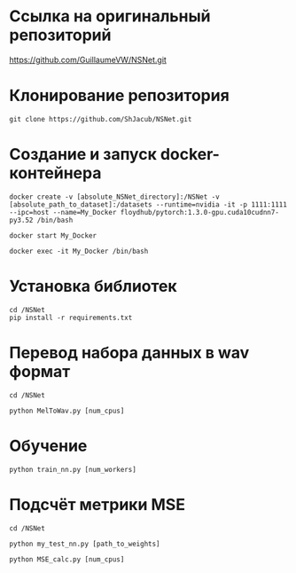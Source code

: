 # Ссылка на оригинальный репозиторий

https://github.com/GuillaumeVW/NSNet.git

# Клонирование репозитория
```
git clone https://github.com/ShJacub/NSNet.git
```

# Создание и запуск docker-контейнера
```
docker create -v [absolute_NSNet_directory]:/NSNet -v [absolute_path_to_dataset]:/datasets --runtime=nvidia -it -p 1111:1111 --ipc=host --name=My_Docker floydhub/pytorch:1.3.0-gpu.cuda10cudnn7-py3.52 /bin/bash

docker start My_Docker

docker exec -it My_Docker /bin/bash
```

# Установка библиотек
```
cd /NSNet
pip install -r requirements.txt
```

# Перевод набора данных в wav формат
```
cd /NSNet

python MelToWav.py [num_cpus]
```

# Обучение
```
python train_nn.py [num_workers]
```

# Подсчёт метрики MSE
```
cd /NSNet

python my_test_nn.py [path_to_weights]

python MSE_calc.py [num_cpus]
```